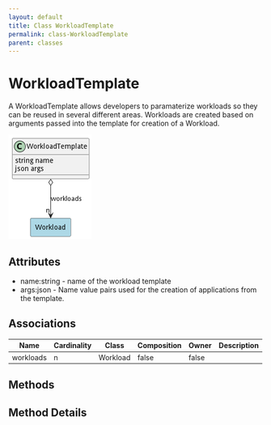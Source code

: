 ```yaml
---
layout: default
title: Class WorkloadTemplate
permalink: class-WorkloadTemplate
parent: classes
---
```


# WorkloadTemplate

A WorkloadTemplate allows developers to paramaterize workloads so they can be reused in several different areas. Workloads are created based on arguments passed into the template for creation of a Workload.

![Logical Diagram](./logical.png)

## Attributes

* name:string - name of the workload template
* args:json - Name value pairs used for the creation of applications from the template.


## Associations

| Name | Cardinality | Class | Composition | Owner | Description |
| --- | --- | --- | --- | --- | --- |
| workloads | n | Workload | false | false |  |







## Methods


<h2>Method Details</h2>
    

